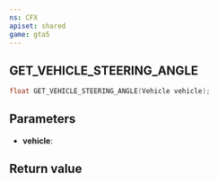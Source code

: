 ```yaml
---
ns: CFX
apiset: shared
game: gta5
---
```

## GET_VEHICLE_STEERING_ANGLE

```c
float GET_VEHICLE_STEERING_ANGLE(Vehicle vehicle);
```


## Parameters
* **vehicle**: 

## Return value
